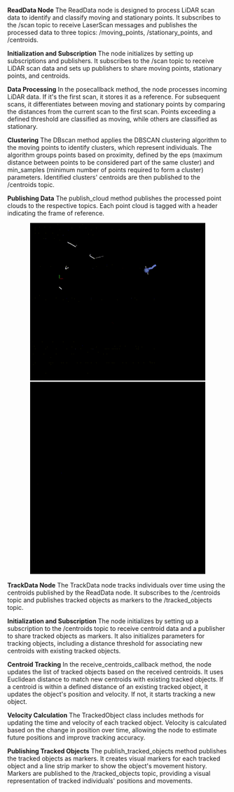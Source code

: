 **ReadData Node**
The ReadData node is designed to process LiDAR scan data to identify and classify moving and stationary points. It subscribes to the /scan topic to receive LaserScan messages and publishes the processed data to three topics: /moving_points, /stationary_points, and /centroids.

**Initialization and Subscription**
The node initializes by setting up subscriptions and publishers. It subscribes to the /scan topic to receive LiDAR scan data and sets up publishers to share moving points, stationary points, and centroids.

**Data Processing**
In the posecallback method, the node processes incoming LiDAR data. If it's the first scan, it stores it as a reference. For subsequent scans, it differentiates between moving and stationary points by comparing the distances from the current scan to the first scan. Points exceeding a defined threshold are classified as moving, while others are classified as stationary.

**Clustering**
The DBscan method applies the DBSCAN clustering algorithm to the moving points to identify clusters, which represent individuals. The algorithm groups points based on proximity, defined by the eps (maximum distance between points to be considered part of the same cluster) and min_samples (minimum number of points required to form a cluster) parameters. Identified clusters' centroids are then published to the /centroids topic.

**Publishing Data**
The publish_cloud method publishes the processed point clouds to the respective topics. Each point cloud is tagged with a header indicating the frame of reference.

<p align="center">
  <img src="https://github.com/Nat172001/Laser-Tracking/blob/main/Bag2.gif" width="400" />
  <img src="https://github.com/Nat172001/Laser-Tracking/blob/main/Bag7.gif" width="400" />
</p>

**TrackData Node**
The TrackData node tracks individuals over time using the centroids published by the ReadData node. It subscribes to the /centroids topic and publishes tracked objects as markers to the /tracked_objects topic.

**Initialization and Subscription**
The node initializes by setting up a subscription to the /centroids topic to receive centroid data and a publisher to share tracked objects as markers. It also initializes parameters for tracking objects, including a distance threshold for associating new centroids with existing tracked objects.

**Centroid Tracking**
In the receive_centroids_callback method, the node updates the list of tracked objects based on the received centroids. It uses Euclidean distance to match new centroids with existing tracked objects. If a centroid is within a defined distance of an existing tracked object, it updates the object's position and velocity. If not, it starts tracking a new object.

**Velocity Calculation**
The TrackedObject class includes methods for updating the time and velocity of each tracked object. Velocity is calculated based on the change in position over time, allowing the node to estimate future positions and improve tracking accuracy.

**Publishing Tracked Objects**
The publish_tracked_objects method publishes the tracked objects as markers. It creates visual markers for each tracked object and a line strip marker to show the object's movement history. Markers are published to the /tracked_objects topic, providing a visual representation of tracked individuals' positions and movements.


